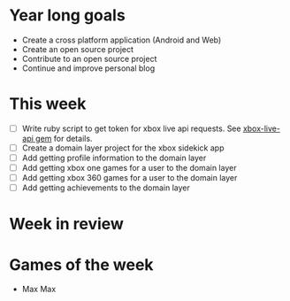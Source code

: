 # Year long goals
- Create a cross platform application (Android and Web)
- Create an open source project
- Contribute to an open source project
- Continue and improve personal blog

# This week
- [ ] Write ruby script to get token for xbox live api requests. See [xbox-live-api gem](https://github.com/oakesja/xbox-live-api) for details. 
- [ ] Create a domain layer project for the xbox sidekick app
- [ ] Add getting profile information to the domain layer
- [ ] Add getting xbox one games for a user to the domain layer
- [ ] Add getting xbox 360 games for a user to the domain layer
- [ ] Add getting achievements to the domain layer

# Week in review

# Games of the week
- Max Max
